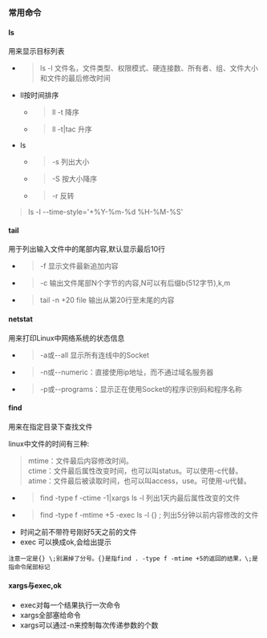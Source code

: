 ### 常用命令

#### ls
用来显示目标列表

- >ls -l 文件名，文件类型、权限模式、硬连接数、所有者、组、文件大小和文件的最后修改时间
- ll按时间排序
    - >ll -t 降序
    - >ll -t|tac 升序
- ls
    - > -s 列出大小
    - > -S 按大小降序
    - > -r 反转
> ls -l --time-style='+%Y-%m-%d %H-%M-%S'

#### tail
用于列出输入文件中的尾部内容,默认显示最后10行

- >-f 显示文件最新追加内容
- >-c <N>  输出文件尾部N个字节的内容,N可以有后缀b(512字节),k,m
- >tail -n +20 file 输出从第20行至末尾的内容

#### netstat
用来打印Linux中网络系统的状态信息

- > -a或--all 显示所有连线中的Socket
- > -n或--numeric：直接使用ip地址，而不通过域名服务器
- > -p或--programs：显示正在使用Socket的程序识别码和程序名称

#### find
用来在指定目录下查找文件

linux中文件的时间有三种:
> mtime：文件最后内容修改时间。  
> ctime：文件最后属性改变时间，也可以叫status。可以使用-c代替。  
> atime：文件最后被读取时间，也可以叫access，use。可使用-u代替。

- > find -type f -ctime -1|xargs ls -l 列出1天内最后属性改变的文件
- > find -type f -mtime +5 -exec ls -l {} \; 列出5分钟以前内容修改的文件
- 时间之前不带符号刚好5天之前的文件
- exec 可以换成ok,会给出提示
```
注意一定是{} \;别漏掉了分号。{}是指find . -type f -mtime +5的返回的结果，\;是指命令尾部标记
```

#### xargs与exec,ok
- exec对每一个结果执行一次命令
- xargs全部塞给命令
- xargs可以通过-n来控制每次传递参数的个数